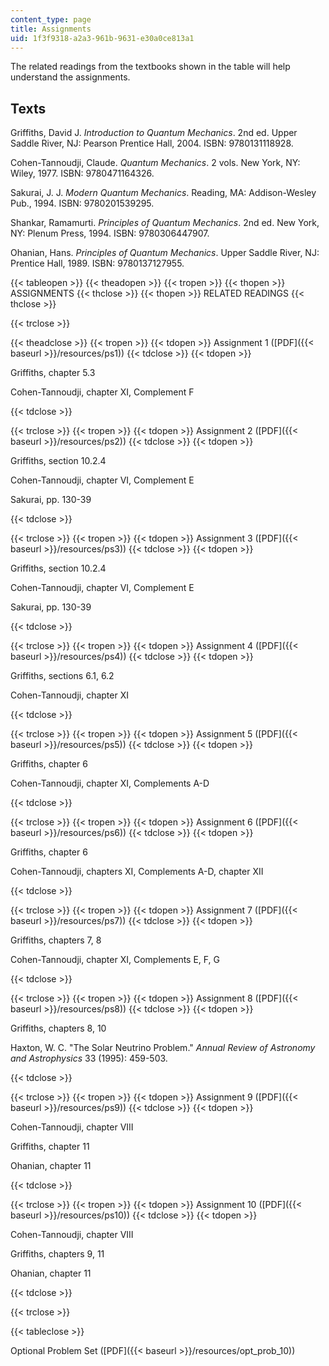 ```yaml
---
content_type: page
title: Assignments
uid: 1f3f9318-a2a3-961b-9631-e30a0ce813a1
---
```


The related readings from the textbooks shown in the table will help understand the assignments.

Texts
-----

Griffiths, David J. _Introduction to Quantum Mechanics_. 2nd ed. Upper Saddle River, NJ: Pearson Prentice Hall, 2004. ISBN: 9780131118928.

Cohen-Tannoudji, Claude. _Quantum Mechanics_. 2 vols. New York, NY: Wiley, 1977. ISBN: 9780471164326.

Sakurai, J. J. _Modern Quantum Mechanics_. Reading, MA: Addison-Wesley Pub., 1994. ISBN: 9780201539295.

Shankar, Ramamurti. _Principles of Quantum Mechanics_. 2nd ed. New York, NY: Plenum Press, 1994. ISBN: 9780306447907.

Ohanian, Hans. _Principles of Quantum Mechanics_. Upper Saddle River, NJ: Prentice Hall, 1989. ISBN: 9780137127955.

{{< tableopen >}}
{{< theadopen >}}
{{< tropen >}}
{{< thopen >}}
ASSIGNMENTS
{{< thclose >}}
{{< thopen >}}
RELATED READINGS
{{< thclose >}}

{{< trclose >}}

{{< theadclose >}}
{{< tropen >}}
{{< tdopen >}}
Assignment 1 ([PDF]({{< baseurl >}}/resources/ps1))
{{< tdclose >}}
{{< tdopen >}}


Griffiths, chapter 5.3

Cohen-Tannoudji, chapter XI, Complement F


{{< tdclose >}}

{{< trclose >}}
{{< tropen >}}
{{< tdopen >}}
Assignment 2 ([PDF]({{< baseurl >}}/resources/ps2))
{{< tdclose >}}
{{< tdopen >}}


Griffiths, section 10.2.4

Cohen-Tannoudji, chapter VI, Complement E

Sakurai, pp. 130-39


{{< tdclose >}}

{{< trclose >}}
{{< tropen >}}
{{< tdopen >}}
Assignment 3 ([PDF]({{< baseurl >}}/resources/ps3))
{{< tdclose >}}
{{< tdopen >}}


Griffiths, section 10.2.4

Cohen-Tannoudji, chapter VI, Complement E

Sakurai, pp. 130-39


{{< tdclose >}}

{{< trclose >}}
{{< tropen >}}
{{< tdopen >}}
Assignment 4 ([PDF]({{< baseurl >}}/resources/ps4))
{{< tdclose >}}
{{< tdopen >}}


Griffiths, sections 6.1, 6.2

Cohen-Tannoudji, chapter XI


{{< tdclose >}}

{{< trclose >}}
{{< tropen >}}
{{< tdopen >}}
Assignment 5 ([PDF]({{< baseurl >}}/resources/ps5))
{{< tdclose >}}
{{< tdopen >}}


Griffiths, chapter 6

Cohen-Tannoudji, chapter XI, Complements A-D


{{< tdclose >}}

{{< trclose >}}
{{< tropen >}}
{{< tdopen >}}
Assignment 6 ([PDF]({{< baseurl >}}/resources/ps6))
{{< tdclose >}}
{{< tdopen >}}


Griffiths, chapter 6

Cohen-Tannoudji, chapters XI, Complements A-D, chapter XII


{{< tdclose >}}

{{< trclose >}}
{{< tropen >}}
{{< tdopen >}}
Assignment 7 ([PDF]({{< baseurl >}}/resources/ps7))
{{< tdclose >}}
{{< tdopen >}}


Griffiths, chapters 7, 8

Cohen-Tannoudji, chapter XI, Complements E, F, G


{{< tdclose >}}

{{< trclose >}}
{{< tropen >}}
{{< tdopen >}}
Assignment 8 ([PDF]({{< baseurl >}}/resources/ps8))
{{< tdclose >}}
{{< tdopen >}}


Griffiths, chapters 8, 10

Haxton, W. C. "The Solar Neutrino Problem." _Annual Review of Astronomy and Astrophysics_ 33 (1995): 459-503.


{{< tdclose >}}

{{< trclose >}}
{{< tropen >}}
{{< tdopen >}}
Assignment 9 ([PDF]({{< baseurl >}}/resources/ps9))
{{< tdclose >}}
{{< tdopen >}}


Cohen-Tannoudji, chapter VIII

Griffiths, chapter 11

Ohanian, chapter 11


{{< tdclose >}}

{{< trclose >}}
{{< tropen >}}
{{< tdopen >}}
Assignment 10 ([PDF]({{< baseurl >}}/resources/ps10))
{{< tdclose >}}
{{< tdopen >}}


Cohen-Tannoudji, chapter VIII

Griffiths, chapters 9, 11

Ohanian, chapter 11


{{< tdclose >}}

{{< trclose >}}

{{< tableclose >}}

Optional Problem Set ([PDF]({{< baseurl >}}/resources/opt_prob_10))